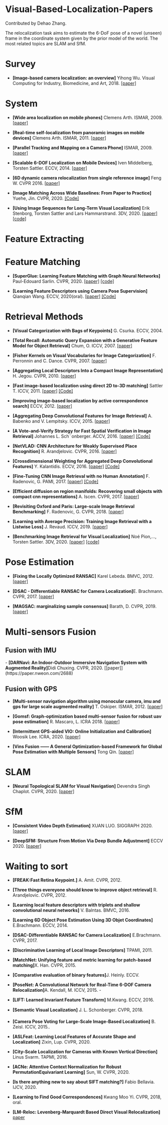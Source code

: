 # Visual-Based-Localization-Papers

Contributed by Dehao Zhang.

The relocalization task aims to estimate the 6-DoF pose of a novel (unseen) frame in the coordinate system given by the prior model of the world.  The most related topics are SLAM and SfM.


<h1 id="Surveys">Survey</h1>

- <b>[Image-based camera localization: an overview]</b> Yihong Wu. Visual Computing for Industry, Biomedicine, and Art, 2018. <a href="https://arxiv.org/abs/1610.03660">[paper]</a> 


<h1 id="system">System</h1>

- <b>[Wide area localization on mobile phones]</b> Clemens Arth. ISMAR, 2009. [[paper]](https://www.researchgate.net/publication/221221483_Wide_Area_Localization_on_Mobile_Phones)

- <b>[Real-time self-localization from panoramic images on mobile devices]</b> Clemens Arth. ISMAR, 2011. [[paper]](https://ieeexplore.ieee.org/document/6162870)

- <b>[Parallel Tracking and Mapping on a Camera Phone]</b> ISMAR, 2009. [[paper]](https://ieeexplore.ieee.org/document/5336495)


- <b>[Scalable 6-DOF Localization on Mobile Devices]</b> Iven Middelberg, Torsten Sattler. ECCV, 2014. [[paper]](chrome-extension://oemmndcbldboiebfnladdacbdfmadadm/https://www.graphics.rwth-aachen.de/media/papers/ECCV14_preprint.pdf)

- <b>[6D dynamic camera relocalization from single reference image]</b> Feng W. CVPR 2016. [[paper]](http://openaccess.thecvf.com/content_cvpr_2016/papers/Feng_6D_Dynamic_Camera_CVPR_2016_paper.pdf)


- <b>[Image Matching Across Wide Baselines: From Paper to Practice]</b> Yuehe, Jin. CVPR, 2020. <a href="https://github.com/ubc-vision/image-matching-benchmark">[Code]</a> 

- <b>[Using Image Sequences for Long-Term Visual Localization]</b> Erik Stenborg, Torsten Sattler and Lars Hammarstrand. 3DV, 2020. [[paper]](https://ieeexplore.ieee.org/document/9320360) [[code]](https://github.com/rulllars/SequentialVisualLocalization)


<h1 id="FeatureExtration">Feature Extracting</h1>

<h1 id="FeatureMatch">Feature Matching</h1>

- <b>[SuperGlue: Learning Feature Matching with Graph Neural Networks]  </b> Paul-Edouard Sarlin. CVPR, 2020. [[paper]](https://arxiv.org/abs/1911.11763) [[code]](https://github.com/magicleap/SuperGluePretrainedNetwork) 

- <b>[Learning Feature Descriptors using Camera Pose Supervision]  </b> Qianqian Wang. ECCV, 2020(oral). [[paper]](https://arxiv.org/abs/2004.13324) <a href="https://github.com/qianqianwang68/caps">[Code]</a>


<h1 id="Retrieval">Retrieval Methods</h1>

- <b>[Visual Categorization with Bags of Keypoints]</b> G. Csurka. ECCV, 2004. 

- <b>[Total Recall: Automatic Query Expansion
with a Generative Feature Model for Object Retrieval]</b> Chum, O. ICCV, 2007. [[paper]](https://www.robots.ox.ac.uk/~vgg/publications/papers/chum07b.pdf)

- <b>[Fisher Kernels on Visual Vocabularies for Image Categorization]</b> F. Perronnin and C. Dance. CVPR, 2007. [[paper]](https://ieeexplore.ieee.org/document/4270291)

- <b>[Aggregating Local Descriptors Into a Compact Image Representation]</b> H. Jegou. CVPR, 2010. [[paper]](https://lear.inrialpes.fr/pubs/2010/JDSP10/jegou_compactimagerepresentation.pdf)

- <b>[Fast image-based localization using direct 2D to-3D matching]</b> Sattler T. ICCV, 2011. [[paper]](https://graphics.rwth-aachen.de/media/papers/sattler_iccv11_preprint_011.pdf) <a href="https://www.graphics.rwth-aachen.de/software/image-localization/">[Code]</a>

- <b>[Improving image-based localization by active correspondence search]</b> ECCV, 2012. [[paper]](https://graphics.rwth-aachen.de/media/papers/sattler_eccv12_preprint_1.pdf)

- <b> [Aggregating Deep Convolutional Features for Image Retrieval]</b> A. Babenko and V. Lempitsky. ICCV, 2015. [[paper]](https://arxiv.org/abs/1510.07493)

- <b>[A Vote-and-Verify Strategy for Fast Spatial Verification in Image Retrieval]</b> Johannes L. Sch¨onberger. ACCV, 2016. [[paper]](https://frahm.web.unc.edu/wp-content/uploads/sites/6231/2016/06/schoenberger2016vote.pdf) <a href="https://github.com/vote-and-verify">[Code]</a>

- <b>[NetVLAD: CNN Architecture for Weakly Supervised Place Recognition]</b> R. Arandjelovic. CVPR, 2016. [[paper]](https://arxiv.org/abs/1511.07247)

- <b>[Crossdimensional Weighting for Aggregated Deep Convolutional Features]</b> Y. Kalantidis. ECCV, 2016. [[paper]](https://arxiv.org/abs/1512.04065) <a href="https://github.com/yahoo/crow">[Code]</a> 

- <b>[Fine-Tuning CNN Image Retrieval with no Human Annotation]</b> F. Radenovic, G. PAMI, 2017. [[paper]](https://arxiv.org/pdf/1711.02512) <a href="http://cmp.felk.cvut.cz/cnnimageretrieval">[Code]</a>

- <b>[Efficient diffusion on region manifolds: Recovering small objects with compact cnn representations]</b> A. Iscen. CVPR, 2017. [[paper]](https://arxiv.org/abs/1611.05113)

- <b>[Revisiting Oxford and Paris: Large-scale Image Retrieval Benchmarking]</b> F. Radenovic, G. CVPR, 2018.  [[paper]](https://arxiv.org/abs/1803.11285)

- <b>[Learning with Average Precision: Training Image Retrieval with a Listwise Loss]</b> J. Revaud. ICCV, 2019. [[paper]](https://arxiv.org/abs/1906.07589)


- <b>[Benchmarking Image Retrieval for Visual Localization]</b> Noé Pion,..., Torsten Sattler. 3DV, 2020. [[paper]](https://arxiv.org/abs/2011.11946) <a href="https://github.com/naver/kapture-localization">[code]</a> 

<h1 id="Pose">Pose Estimation</h1>

- <b>[Fixing the Locally Optimized RANSAC]</b>  Karel Lebeda. BMVC, 2012. [[paper]](http://www.bmva.org/bmvc/2012/BMVC/paper095/paper095.pdf)

- <b>[DSAC - Differentiable RANSAC for Camera Localization]</b>E. Brachmann. CVPR, 2017. [[paper]](https://arxiv.org/abs/1611.05705)

- <b>[MAGSAC: marginalizing sample consensus]</b>  Barath, D. CVPR, 2019. [[paper]](https://arxiv.org/abs/1803.07469)


<h1 id="Fusion">Multi-sensors Fusion</h1>
<h2 id="Fusion with IMU">Fusion with IMU</h2>
- <b>[DARNavi: An Indoor-Outdoor Immersive Navigation System with Augmented Reality]</b>Didi Chuxing. CVPR, 2020. [[paper]](https://paper.nweon.com/2688)

<h2 id="Fusion with GPS">Fusion with GPS</h2>

- <b>[Multi-sensor navigation algorithm using monocular camera, imu and gps for large scale augmented reality]</b> T. Oskiper. ISMAR, 2012. [[paper]](https://ieeexplore.ieee.org/document/6402541)

- <b>[Gomsf: Graph-optimization based multi-sensor fusion for robust uav pose estimation]</b> R. Mascaro, L. ICRA 2018. [[paper]](https://ieeexplore.ieee.org/document/8460193)

- <b>[Intermittent GPS-aided VIO: Online Initialization and Calibration]</b> Woosik Lee. ICRA, 2020. [[paper]](https://ieeexplore.ieee.org/document/9197029)

- <b>[Vins Fusion —— A General Optimization-based Framework for Global
Pose Estimation with Multiple Sensors]</b> Tong Qin. [[paper]](https://arxiv.org/abs/1901.03642)




<h1 id="SLAM">SLAM</h1>

- <b>[Neural Topological SLAM for Visual Navigation]</b> Devendra Singh Chaplot. CVPR, 2020. [[paper]](https://arxiv.org/abs/2005.12256)


<h1 id="SfM">SfM</h1>

- <b>[Consistent Video Depth Estimation]</b> XUAN LUO. SIGGRAPH 2020. [[paper]](https://arxiv.org/abs/2004.15021)

- <b>[DeepSFM: Structure From Motion Via Deep Bundle Adjustment]</b> ECCV 2020. [[paper]](https://arxiv.org/abs/1912.09697)


<h1 id="Wait">Waiting to sort</h1>

- <b>[FREAK:Fast Retina Keypoint.]</b> A. Amit. CVPR, 2012.

- <b>[Three things evereyone should know to improve object retrieval]</b> R. Arandjelovic. CVPR, 2012. 

- <b>[Learning local feature descriptors with triplets and shallow convolutional neural networks]</b> V. Balntas. BMVC, 2016. 

- <b>[Learning 6D Object Pose Estimation Using 3D Objet Coordinates]</b> E.Brachmann. ECCV, 2014.

- <b>[DSAC-Differentiable RANSAC for Camera Localization]</b> E.Brachmann. CVPR, 2017. 

- <b>[Discriminative Learning of Local Image Descriptors]</b> TPAMI, 2011.


- <b>[MatchNet: Unifying feature and metric learning for patch-based matching]</b>X. Han. CVPR, 2015. 

- <b>[Comparative evaluation of binary features]</b>J. Heinly. ECCV. 

- <b>[PoseNet: A Convolutional Network for Real-Time 6-DOF Camera Relocalization]</b>A. Kendall, M. ICCV, 2015. -

- <b>[LIFT: Learned Invariant Feature Transform]</b> M.Kwang. ECCV, 2016.

- <b>[Semantic Visual Localization]</b> J. L. Schonberger. CVPR, 2018. 

- <b>[Camera Pose Voting for Large-Scale Image-Based Localization]</b> B. Zeisl. ICCV, 2015.. 

- <b>[ASLFeat: Learning Local Features of Accurate Shape and Localization]</b> Zixin, Lup. CVPR, 2020. 

- <b>[City-Scale Localization for Cameras with Known Vertical Direction]</b> Linus Svarm. TAPMI, 2016. 

- <b>[ACNe: Attentive Context Normalization for Robust PermutationEquivariant Learning]</b> Sun, W. CVPR, 2020.

- <b>[Is there anything new to say about SIFT matching?]</b> Fabio Bellavia. IJCV, 2020.

- <b>[Learning to Find Good Correspondences]</b> Kwang Moo Yi. CVPR, 2018, oral.

- <b> [LM-Reloc: Levenberg-Marquardt Based Direct Visual Relocalization] </b> [paper](https://arxiv.org/abs/2010.06323)




